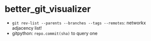 # better_git_visualizer
- `git rev-list --parents --branches --tags --remotes`: networkx adjacency list!
- gitpython: `repo.commit(sha)` to query one
